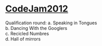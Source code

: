<a href="http://code.google.com/codejam/">CodeJam2012</a>
===========
Qualification round:
a. Speaking in Tongues <br>
b. Dancing With the Googlers <br>
c. Recicled Numbres <br>
d. Hall of mirrors <br>	